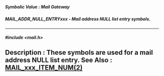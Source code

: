 ##### Symbolic Value : Mail Gateway
##### MAIL_ADDR_NULL_ENTRYxxx - Mail address NULL list entry symbols.
---
##### #include <mail.h>
**Description :**
These symbols are used for a mail address NULL list entry.
**See Also :**
[MAIL_xxx_ITEM_NUM(2)](D:/md_files/MAIL_xxx_ITEM_NUM(2).md)
---
